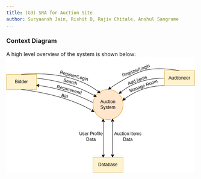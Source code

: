 ```yaml
---
title: (G3) SRA for Auction Site
author: Suryaansh Jain, Rishit D, Rajiv Chitale, Anshul Sangrame
...
```


### Context Diagram

A high level overview of the system is shown below:
![Context Diagram](./diagrams/context1.png)

